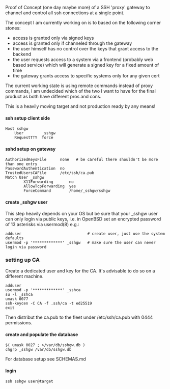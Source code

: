 Proof of Concept (one day maybe more) of a SSH 'proxy' gateway to
channel and control all ssh connections at a single point.

The concept I am currently working on is to based on the following corner stones:

  *  access is granted only via signed keys
  *  access is granted only if channeled through the gateway
  *  the user himself has no control over the keys that grant access to the backend
  *  the user requests access to a system via a frontend (probably web based service) which will generate a signed key for a fixed amount of time
  *  the gateway grants access to specific systems only for any given cert

The current working state is using remote commands instead of proxy commands, I am undecided which of the two I want to have for the final product as both have different pros and cons.

This is a heavily moving target and not production ready by any means!

#### ssh setup client side
    Host sshgw
    	User        _sshgw
        RequestTTY  force

#### sshd setup on gateway
    AuthorizedKeysFile      none   # be careful there shouldn't be more than one entry
    PasswordAuthentication  no
    TrustedUsersCAFile      /etc/ssh/ca.pub
    Match User _sshgw
            X11Forwarding       no
            AllowTcpForwarding  yes
            ForceCommand        /home/_sshgw/sshgw

#### create _sshgw user
This step heavily depends on your OS but be sure that your _sshgw user
can only login via public keys, i.e. in OpenBSD set an encrypted password
of 13 asterisks via  usermod(8) e.g.:

    adduser                             # create user, just use the system defaults
    usermod -p '*************' _sshgw   # make sure the user can never login via password

### setting up CA
Create a dedicated user and key for the CA. It's advisable to do so on a different machine.

    adduser
    usermod -p '*************' _sshca
    su -l _sshca
    umask 0077
    ssh-keycen -C CA -f .ssh/ca -t ed25519
    exit

Then distribut the ca.pub to the fleet under /etc/ssh/ca.pub with 0444 permissions.

#### create and populate the database

    $( umask 0027 ; >/var/db/sshgw.db )
    chgrp _sshgw /var/db/sshgw.db

For database setup see SCHEMAS.md

#### login

    ssh sshgw user@target
